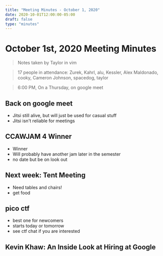 ```yaml
---
title: "Meeting Minutes - October 1, 2020"
date: 2020-10-01T12:00:00-05:00
draft: false
type: "minutes"
---
```


# October 1st, 2020 Meeting Minutes
> Notes taken by Taylor in vim

> 17 people in attendance: Zurek, Kahrl, alu, Kessler, Alex Maldonado, cooky, Cameron Johnson, spacedog, taylor

> 6:00 PM, On a Thursday, on google meet

## Back on google meet
* Jitsi still alive, but will just be used for casual stuff
* Jitsi isn't reliable for meetings

## CCAWJAM 4 Winner
* Winner
* Will probably have another jam later in the semester
* no date but be on look out

## Next week: Tent Meeting
* Need tables and chairs!
* get food

## pico ctf
* best one for newcomers
* starts today or tomorrow
* see ctf chat if you are interested

## Kevin Khaw: An Inside Look at Hiring at Google


